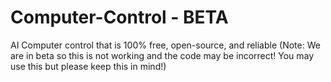 # Computer-Control - BETA
AI Computer control that is 100% free, open-source, and reliable
(Note: We are in beta so this is not working and the code may be incorrect! You may use this but please keep this in mind!)
